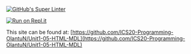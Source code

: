 [![GitHub's Super Linter](https://github.com/ICS20-Programming-OlantuN/Unit1-05-HTML-MDL/workflows/GitHub's%20Super%20Linter/badge.svg)](https://github.com/ICS20-Programming-OlantuN/Unit1-05-HTML-MDL/actions)


[![Run on Repl.it](https://repl.it/badge/github/ICS20-Programming-OlantuN/Unit1-05-HTML-MDL)](https://repl.it/github/ICS20-Programming-OlantuN/Unit1-05-HTML-MDL)


This site can be found at: [https://github.com/ICS20-Programming-OlantuN/Unit1-05-HTML-MDL](https://github.com/ICS20-Programming-OlantuN/Unit1-05-HTML-MDL)

